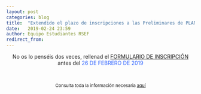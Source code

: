 ```yaml
---
layout: post
categories: blog
title:  "Extendido el plazo de inscripciones a las Preliminares de PLANCKS 2019"
date:   2019-02-24 23:59
author: Equipo Estudiantes RSEF
redirect_from:
---
```


<p style="text-align: center;">No os lo penséis dos veces, rellenad el <a href="https://goo.gl/forms/Utcq9gl5M044Da9t1">FORMULARIO DE INSCRIPCIÓN</a> antes del <span style="color: #3366ff; bold; big;">26 DE FEBRERO DE 2019</span>
<p>
  &nbsp;
</p>
<p style="text-align: center;"><small>Consulta toda la información necesaria <a href="http://estudiantes.rsef.es/eventosnacionales/2019/03/01/PreliminaresPLANCKS2019/">aquí</a>
